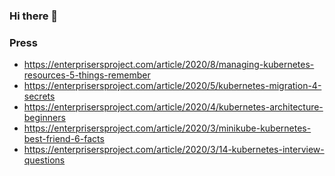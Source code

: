 ### Hi there 👋

<!--
**tdmanv/tdmanv** is a ✨ _special_ ✨ repository because its `README.md` (this file) appears on your GitHub profile.

Here are some ideas to get you started:

- 🔭 I’m currently working on ...
- 🌱 I’m currently learning ...
- 👯 I’m looking to collaborate on ...
- 🤔 I’m looking for help with ...
- 💬 Ask me about ...
- 📫 How to reach me: ...
- 😄 Pronouns: ...
- ⚡ Fun fact: ...
-->

### Press
* https://enterprisersproject.com/article/2020/8/managing-kubernetes-resources-5-things-remember
* https://enterprisersproject.com/article/2020/5/kubernetes-migration-4-secrets
* https://enterprisersproject.com/article/2020/4/kubernetes-architecture-beginners
* https://enterprisersproject.com/article/2020/3/minikube-kubernetes-best-friend-6-facts
* https://enterprisersproject.com/article/2020/3/14-kubernetes-interview-questions
